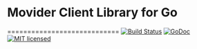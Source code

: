 # Movider Client Library for Go
============================
[![Build Status](https://api.travis-ci.org/movider/movider-go.svg)](https://travis-ci.org/movider/movider-go)
[![GoDoc](https://godoc.org/github.com/movider/movider-go?status.svg)](https://godoc.org/github.com/movider/movider-go)
[![MIT licensed](https://img.shields.io/badge/license-MIT-blue.svg)](./LICENSE.txt)